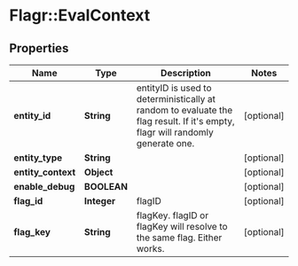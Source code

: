 # Flagr::EvalContext

## Properties
Name | Type | Description | Notes
------------ | ------------- | ------------- | -------------
**entity_id** | **String** | entityID is used to deterministically at random to evaluate the flag result. If it&#39;s empty, flagr will randomly generate one. | [optional] 
**entity_type** | **String** |  | [optional] 
**entity_context** | **Object** |  | [optional] 
**enable_debug** | **BOOLEAN** |  | [optional] 
**flag_id** | **Integer** | flagID | [optional] 
**flag_key** | **String** | flagKey. flagID or flagKey will resolve to the same flag. Either works. | [optional] 


